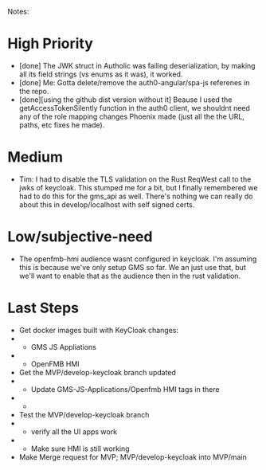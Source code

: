 Notes: 
# High Priority
- [done] The JWK struct in Autholic was failing deserialization, by making all its field strings (vs enums as it was), it worked.
- [done] Me: Gotta delete/remove the auth0-angular/spa-js referenes in the repo.
- [done][using the github dist version without it] Beause I used the getAccessTokenSilently function in the auth0 client, we shouldnt need any of the role mapping changes Phoenix made (just all the the URL, paths, etc fixes he made).


# Medium 
- Tim: I had to disable the TLS validation on the Rust ReqWest call to the jwks of keycloak. This stumped me for a bit, but I finally remembered we had to do this for the gms_api as well. There's nothing we can really do about this in develop/localhost with self signed certs.

# Low/subjective-need
- The openfmb-hmi audience wasnt configured in keycloak. I'm assuming this is because we've only setup GMS so far. We an just use that, but 
  we'll want to enable that as the audience then in the rust validation.

# Last Steps
- Get docker images built with KeyCloak changes:
- - GMS JS Appliations
- - OpenFMB HMI
- Get the MVP/develop-keycloak branch updated
- - Update GMS-JS-Applications/Openfmb HMI tags in there
- - 
- Test the MVP/develop-keycloak branch
- - verify all the UI apps work
- - Make sure HMI is still working
- Make Merge request for MVP; MVP/develop-keycloak into MVP/main